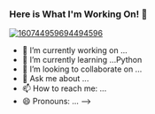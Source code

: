 ### Here is What I'm Working On! 👋

<!--
**Irek-Korpusik/Irek-Korpusik** is a ✨ _special_ ✨ repository because its `README.md` (this file) appears on your GitHub profile.

<!--<h3 align="center">
![image](https://user-images.githubusercontent.com/6764957/87082196-3418a980-c25d-11ea-9987-0d9787d54100.png)
</h3> -->
[![160744959694494596](https://user-images.githubusercontent.com/6764957/101521273-94ed0f00-39c0-11eb-9721-1fb49097a171.png)](https://github.com/sw-yx?tab=repositories)
- 🔭 I’m currently working on ...
- 🌱 I’m currently learning ...Python
- 👯 I’m looking to collaborate on ...
- 💬 Ask me about ...
- 📫 How to reach me: ...
- 😄 Pronouns: ...
-->
